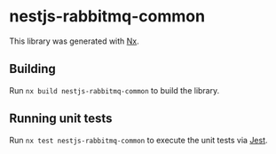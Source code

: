# nestjs-rabbitmq-common

This library was generated with [Nx](https://nx.dev).

## Building

Run `nx build nestjs-rabbitmq-common` to build the library.

## Running unit tests

Run `nx test nestjs-rabbitmq-common` to execute the unit tests via [Jest](https://jestjs.io).
